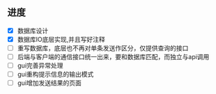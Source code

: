 ## 进度

- [x] 数据库设计
- [x] 数据库IO底层实现,并且写好注释
- [ ] 重写数据库，底层也不再对单条发送作区分，仅提供查询的接口
- [ ] 后端与客户端的通信接口统一出来，要和数据库匹配，而独立与api调用
- [ ] gui完善异常处理
- [ ] gui重构提示信息的输出模式
- [ ] gui增加发送结果的页面